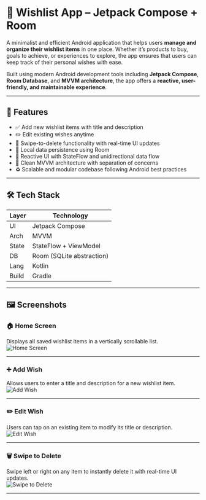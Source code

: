 # 📱 Wishlist App – Jetpack Compose + Room

A minimalist and efficient Android application that helps users **manage and organize their wishlist items** in one place. Whether it’s products to buy, goals to achieve, or experiences to explore, the app ensures that users can keep track of their personal wishes with ease.

Built using modern Android development tools including **Jetpack Compose**, **Room Database**, and **MVVM architecture**, the app offers a **reactive, user-friendly, and maintainable experience**.

---

## 🚀 Features

- ✅ Add new wishlist items with title and description
- ✏️ Edit existing wishes anytime
- 🧹 Swipe-to-delete functionality with real-time UI updates
- 📂 Local data persistence using Room
- 🔁 Reactive UI with StateFlow and unidirectional data flow
- 🧱 Clean MVVM architecture with separation of concerns
- ♻️ Scalable and modular codebase following Android best practices

---

## 🛠️ Tech Stack

| Layer | Technology              |
|-------|--------------------------|
| UI    | Jetpack Compose          |
| Arch  | MVVM                     |
| State | StateFlow + ViewModel    |
| DB    | Room (SQLite abstraction)|
| Lang  | Kotlin                   |
| Build | Gradle                   |

---

## 🖼️ Screenshots

### 🏠 Home Screen
Displays all saved wishlist items in a vertically scrollable list.  
![Home Screen](readmeImages/HomeScreen.png)

---

### ➕ Add Wish
Allows users to enter a title and description for a new wishlist item.  
![Add Wish](readmeImages/AddWish.png)

---

### ✏️ Edit Wish
Users can tap on an existing item to modify its title or description.  
![Edit Wish](readmeImages/EditWish.png)

---

### 🗑️ Swipe to Delete
Swipe left or right on any item to instantly delete it with real-time UI updates.  
![Swipe to Delete](readmeImages/SwipeToDelete.png)

---